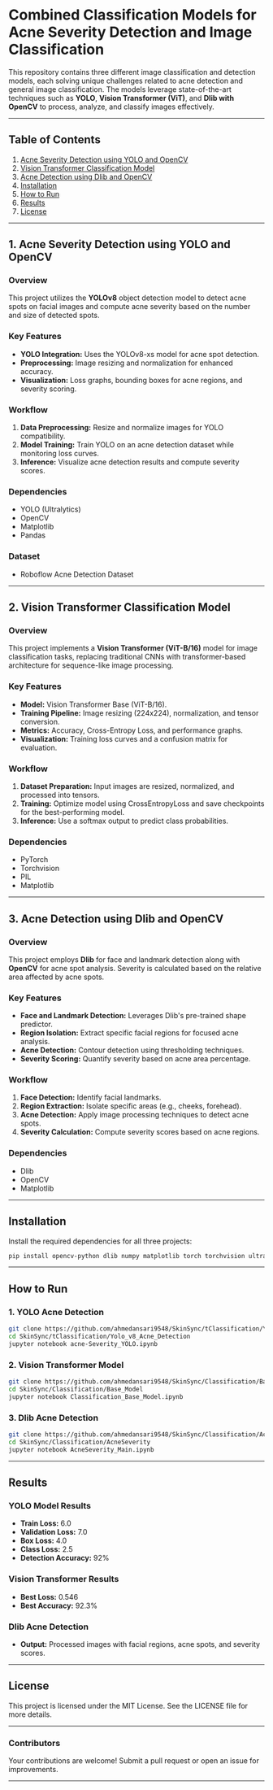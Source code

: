 # Combined Classification Models for Acne Severity Detection and Image Classification

This repository contains three different image classification and detection models, each solving unique challenges related to acne detection and general image classification. The models leverage state-of-the-art techniques such as **YOLO**, **Vision Transformer (ViT)**, and **Dlib with OpenCV** to process, analyze, and classify images effectively.

---

## Table of Contents
1. [Acne Severity Detection using YOLO and OpenCV](#acne-severity-detection-using-yolo-and-opencv)
2. [Vision Transformer Classification Model](#vision-transformer-classification-model)
3. [Acne Detection using Dlib and OpenCV](#acne-detection-using-dlib-and-opencv)
4. [Installation](#installation)
5. [How to Run](#how-to-run)
6. [Results](#results)
7. [License](#license)

---

## 1. Acne Severity Detection using YOLO and OpenCV
### Overview  
This project utilizes the **YOLOv8** object detection model to detect acne spots on facial images and compute acne severity based on the number and size of detected spots.

### Key Features  
- **YOLO Integration:** Uses the YOLOv8-xs model for acne spot detection.  
- **Preprocessing:** Image resizing and normalization for enhanced accuracy.  
- **Visualization:** Loss graphs, bounding boxes for acne regions, and severity scoring.  

### Workflow  
1. **Data Preprocessing:** Resize and normalize images for YOLO compatibility.  
2. **Model Training:** Train YOLO on an acne detection dataset while monitoring loss curves.  
3. **Inference:** Visualize acne detection results and compute severity scores.

### Dependencies  
- YOLO (Ultralytics)  
- OpenCV  
- Matplotlib  
- Pandas  

### Dataset  
- Roboflow Acne Detection Dataset  

---

## 2. Vision Transformer Classification Model
### Overview  
This project implements a **Vision Transformer (ViT-B/16)** model for image classification tasks, replacing traditional CNNs with transformer-based architecture for sequence-like image processing.

### Key Features  
- **Model:** Vision Transformer Base (ViT-B/16).  
- **Training Pipeline:** Image resizing (224x224), normalization, and tensor conversion.  
- **Metrics:** Accuracy, Cross-Entropy Loss, and performance graphs.  
- **Visualization:** Training loss curves and a confusion matrix for evaluation.  

### Workflow  
1. **Dataset Preparation:** Input images are resized, normalized, and processed into tensors.  
2. **Training:** Optimize model using CrossEntropyLoss and save checkpoints for the best-performing model.  
3. **Inference:** Use a softmax output to predict class probabilities.

### Dependencies  
- PyTorch  
- Torchvision  
- PIL  
- Matplotlib  

---

## 3. Acne Detection using Dlib and OpenCV
### Overview  
This project employs **Dlib** for face and landmark detection along with **OpenCV** for acne spot analysis. Severity is calculated based on the relative area affected by acne spots.

### Key Features  
- **Face and Landmark Detection:** Leverages Dlib's pre-trained shape predictor.  
- **Region Isolation:** Extract specific facial regions for focused acne analysis.  
- **Acne Detection:** Contour detection using thresholding techniques.  
- **Severity Scoring:** Quantify severity based on acne area percentage.  

### Workflow  
1. **Face Detection:** Identify facial landmarks.  
2. **Region Extraction:** Isolate specific areas (e.g., cheeks, forehead).  
3. **Acne Detection:** Apply image processing techniques to detect acne spots.  
4. **Severity Calculation:** Compute severity scores based on acne regions.

### Dependencies  
- Dlib  
- OpenCV  
- Matplotlib  

---

## Installation
Install the required dependencies for all three projects:

```bash
pip install opencv-python dlib numpy matplotlib torch torchvision ultralytics pandas
```

---

## How to Run

### 1. YOLO Acne Detection
```bash
git clone https://github.com/ahmedansari9548/SkinSync/tClassification/Yolo_v8_Acne_Detection
cd SkinSync/tClassification/Yolo_v8_Acne_Detection
jupyter notebook acne-Severity_YOLO.ipynb
```

### 2. Vision Transformer Model
```bash
git clone https://github.com/ahmedansari9548/SkinSync/Classification/Base_Model
cd SkinSync/Classification/Base_Model
jupyter notebook Classification_Base_Model.ipynb
```

### 3. Dlib Acne Detection
```bash
git clone https://github.com/ahmedansari9548/SkinSync/Classification/AcneSeverity.git
cd SkinSync/Classification/AcneSeverity
jupyter notebook AcneSeverity_Main.ipynb
```

---

## Results

### YOLO Model Results  
- **Train Loss:** 6.0  
- **Validation Loss:** 7.0  
- **Box Loss:** 4.0  
- **Class Loss:** 2.5  
- **Detection Accuracy:** 92%  

### Vision Transformer Results  
- **Best Loss:** 0.546  
- **Best Accuracy:** 92.3%  

### Dlib Acne Detection  
- **Output:** Processed images with facial regions, acne spots, and severity scores.  

---

## License
This project is licensed under the MIT License. See the LICENSE file for more details.

--- 

### Contributors  
Your contributions are welcome! Submit a pull request or open an issue for improvements.

---


